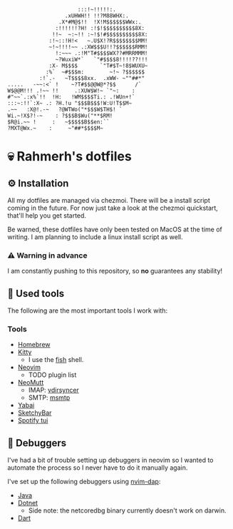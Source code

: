 ```
                      :::!~!!!!!:.
                  .xUHWH!! !!?M88WHX:.
                .X*#M@$!!  !X!M$$$$$$WWx:.
               :!!!!!!?H! :!$!$$$$$$$$$$8X:
              !!~  ~:~!! :~!$!#$$$$$$$$$$8X:
             :!~::!H!<   ~.U$X!?R$$$$$$$$MM!
             ~!~!!!!~~ .:XW$$$U!!?$$$$$$RMM!
               !:~~~ .:!M"T#$$$$WX??#MRRMMM!
               ~?WuxiW*`   `"#$$$$8!!!!??!!!
             :X- M$$$$       `"T#$T~!8$WUXU~
            :%`  ~#$$$m:        ~!~ ?$$$$$$
          :!`.-   ~T$$$$8xx.  .xWW- ~""##*"
.....   -~~:<` !    ~?T#$$@@W@*?$$      /`
W$@@M!!! .!~~ !!     .:XUW$W!~ `"~:    :
#"~~`.:x%`!!  !H:   !WM$$$$Ti.: .!WUn+!`
:::~:!!`:X~ .: ?H.!u "$$$B$$$!W:U!T$$M~
.~~   :X@!.-~   ?@WTWo("*$$$W$TH$! `
Wi.~!X$?!-~    : ?$$$B$Wu("**$RM!
$R@i.~~ !     :   ~$$$$$B$$en:``
?MXT@Wx.~    :     ~"##*$$$$M~

```

# 💀 Rahmerh's dotfiles

## ⚙️ Installation

All my dotfiles are managed via chezmoi. There will be a install script coming in the future. For now just take a look at the chezmoi quickstart, that'll help you get started.

Be warned, these dotfiles have only been tested on MacOS at the time of writing. I am planning to include a linux install script as well.

### ⚠️ Warning in advance

I am constantly pushing to this repository, so **no** guarantees any stability!

## 📝 Used tools

The following are the most important tools I work with:

### Tools

- [Homebrew](https://github.com/Homebrew/brew)
- [Kitty](https://github.com/kovidgoyal/kitty)
  - I use the [fish](https://github.com/fish-shell/fish-shell) shell.
- [Neovim](https://github.com/neovim/neovim)
  - TODO plugin list
- [NeoMutt](https://github.com/neomutt/neomutt)
  - IMAP: [vdirsyncer](https://github.com/pimutils/vdirsyncer)
  - SMTP: [msmtp](https://marlam.de/msmtp/)
- [Yabai](https://github.com/koekeishiya/yabai)
- [SketchyBar](https://github.com/FelixKratz/SketchyBar)
- [Spotify tui](https://github.com/Rigellute/spotify-tui)

## 🐞 Debuggers

I've had a bit of trouble setting up debuggers in neovim so I wanted to automate the process so I never have to do it manually again.

I've set up the following debuggers using [nvim-dap](https://github.com/mfussenegger/nvim-dap):

- [Java](https://github.com/mfussenegger/nvim-dap/wiki/Java)
- [Dotnet](https://github.com/mfussenegger/nvim-dap/wiki/Debug-Adapter-installation#Dotnet)
  - Side note: the netcoredbg binary currently doesn't work on darwin.
- [Dart](https://github.com/mfussenegger/nvim-dap/wiki/Debug-Adapter-installation#Dart)
